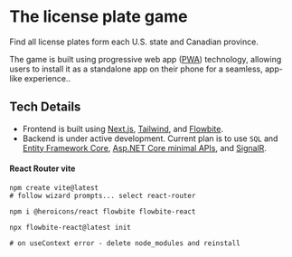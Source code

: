 # The license plate game

Find all license plates form each U.S. state and Canadian province.

The game is built using progressive web app ([PWA](https://developer.mozilla.org/en-US/docs/Web/Progressive_web_apps)) technology, allowing users to install it as a standalone app on their phone for a seamless, app-like experience..

## Tech Details
* Frontend is built using [Next.js](https://nextjs.org/), [Tailwind](https://tailwindcss.com/), and [Flowbite](https://flowbite.com/docs/getting-started/react/).
* Backend is under active development. Current plan is to use `SQL` and [Entity Framework Core](https://learn.microsoft.com/en-us/ef/core/), [Asp.NET Core minimal APIs](https://learn.microsoft.com/en-us/aspnet/core/tutorials/min-web-api?view=aspnetcore-8.0&tabs=visual-studio), and [SignalR](https://learn.microsoft.com/en-us/aspnet/core/signalr/introduction?view=aspnetcore-8.0).

#### React Router vite
```
npm create vite@latest
# follow wizard prompts... select react-router

npm i @heroicons/react flowbite flowbite-react

npx flowbite-react@latest init

# on useContext error - delete node_modules and reinstall
```